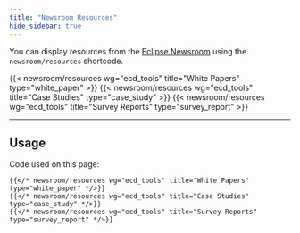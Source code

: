 ```yaml
---
title: "Newsroom Resources" 
hide_sidebar: true
---
```


You can display resources from the [Eclipse Newsroom](https://newsroom.eclipse.org/) 
using the `newsroom/resources` shortcode.

{{< newsroom/resources wg="ecd_tools" title="White Papers" type="white_paper" >}}
{{< newsroom/resources wg="ecd_tools" title="Case Studies" type="case_study" >}}
{{< newsroom/resources wg="ecd_tools" title="Survey Reports" type="survey_report" >}}

---

## Usage 

Code used on this page:

```
{{</* newsroom/resources wg="ecd_tools" title="White Papers" type="white_paper" */>}}
{{</* newsroom/resources wg="ecd_tools" title="Case Studies" type="case_study" */>}}
{{</* newsroom/resources wg="ecd_tools" title="Survey Reports" type="survey_report" */>}}
```

